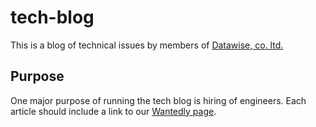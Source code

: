 # tech-blog

This is a blog of technical issues by members of [Datawise, co. ltd.](https://www.datawise.co.jp/)

## Purpose
One major purpose of running the tech blog is hiring of engineers. Each article should include a link to our [Wantedly page](https://www.wantedly.com/companies/datawise/projects).
